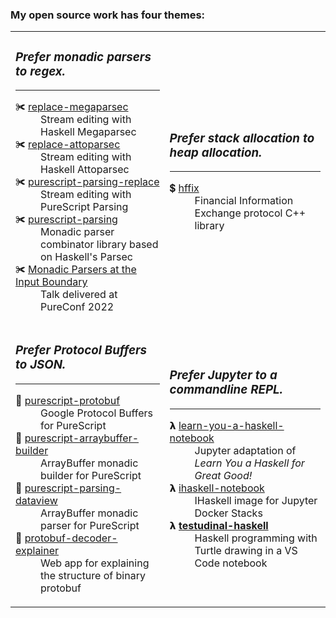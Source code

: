 <h3>My open source work has four themes:</h3>

<table>
  <tr>
    <td>
      <h3><em>Prefer monadic parsers to regex.</em></h3>
      <hr/>
      <dl>
        <dt>✀ <a href=https://github.com/jamesdbrock/replace-megaparsec>replace-megaparsec</a></dt>
        <dd>Stream editing with Haskell Megaparsec</dd>
        <dt>✀ <a href=https://github.com/jamesdbrock/replace-attoparsec>replace-attoparsec</a></dt>
        <dd>Stream editing with Haskell Attoparsec</dd>
        <dt>✀ <a href=https://github.com/jamesdbrock/purescript-parsing-replace>purescript-parsing-replace</a></dt>
        <dd>Stream editing with PureScript Parsing</dd>
        <dt>✀ <a href=https://github.com/purescript-contrib/purescript-parsing>purescript-parsing</a></dt>
        <dd>Monadic parser combinator library based on Haskell's Parsec</dd>
        <dt>✀ <a href=https://github.com/jamesdbrock/monadic-parsers-at-input-boundary>Monadic Parsers at the Input Boundary</a></dt>
        <dd>Talk delivered at PureConf 2022</dd>
      </dl>
    </td>
    <td>
      <h3><em>Prefer stack allocation to heap allocation.</em></h3>
      <hr/>
      <dl>
        <dt>💲 <a href=https://github.com/jamesdbrock/hffix>hffix</a></dt>
        <dd>Financial Information Exchange protocol C++ library</dd>
      </dl>
    </td>
  </tr>
  <tr>
    <td>
      <h3><em>Prefer Protocol Buffers to JSON.</em></h3>
      <hr/>
      <dl>
        <dt>💝 <a href=https://github.com/xc-jp/purescript-protobuf>purescript-protobuf</a></dt>
        <dd>Google Protocol Buffers for PureScript</dd>
        <dt>🎁 <a href=https://github.com/jamesdbrock/purescript-arraybuffer-builder>purescript-arraybuffer-builder</a></dt>
        <dd>ArrayBuffer monadic builder for PureScript</dd>
        <dt>🎁 <a href=https://github.com/jamesdbrock/purescript-parsing-dataview>purescript-parsing-dataview</a></dt>
        <dd>ArrayBuffer monadic parser for PureScript</dd>
        <dt>🎁 <a href=https://github.com/jamesdbrock/protobuf-decoder-explainer>protobuf-decoder-explainer</a></dt>
        <dd>Web app for explaining the structure of binary protobuf</dd>
      </dl>
    </td>
    <td>
      <h3><em>Prefer Jupyter to a commandline REPL.</em></h3>
      <hr/>
      <dl>
        <dt>𝝺 <a href=https://github.com/jamesdbrock/learn-you-a-haskell-notebook>learn-you-a-haskell-notebook</a></dt>
        <dd>Jupyter adaptation of <em>Learn You a Haskell for Great Good!</em></dd>
        <dt>𝝺 <a href=https://github.com/jamesdbrock/ihaskell-notebook>ihaskell-notebook</a></dt>
        <dd>IHaskell image for Jupyter Docker Stacks</dd>
        <dt>𝝺 <b><a href=https://github.com/jamesdbrock/testudinal-haskell>testudinal-haskell</a></b></dt>
        <dd>Haskell programming with Turtle drawing in a VS Code notebook</dd>
      </dl>
    </td>
  </tr>
</table>
      

<!--
**jamesdbrock/jamesdbrock** is a ✨ _special_ ✨ repository because its `README.md` (this file) appears on your GitHub profile.

Here are some ideas to get you started:

- 🔭 I’m currently working on ...
- 🌱 I’m currently learning ...
- 👯 I’m looking to collaborate on ...
- 🤔 I’m looking for help with ...
- 💬 Ask me about ...
- 📫 How to reach me: ...
- 😄 Pronouns: ...
- ⚡ Fun fact: ...
-->
